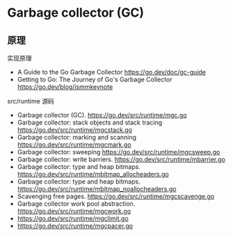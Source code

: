 # Garbage collector (GC)

## 原理
实现原理
- A Guide to the Go Garbage Collector https://go.dev/doc/gc-guide
- Getting to Go: The Journey of Go's Garbage Collector https://go.dev/blog/ismmkeynote

src/runtime 源码
- Garbage collector (GC). https://go.dev/src/runtime/mgc.go
- Garbage collector: stack objects and stack tracing https://go.dev/src/runtime/mgcstack.go
- Garbage collector: marking and scanning https://go.dev/src/runtime/mgcmark.go
- Garbage collector: sweeping https://go.dev/src/runtime/mgcsweep.go
- Garbage collector: write barriers. https://go.dev/src/runtime/mbarrier.go
- Garbage collector: type and heap bitmaps. https://go.dev/src/runtime/mbitmap_allocheaders.go
- Garbage collector: type and heap bitmaps. https://go.dev/src/runtime/mbitmap_noallocheaders.go
- Scavenging free pages. https://go.dev/src/runtime/mgcscavenge.go
- Garbage collector work pool abstraction. https://go.dev/src/runtime/mgcwork.go
- https://go.dev/src/runtime/mgclimit.go
- https://go.dev/src/runtime/mgcpacer.go

